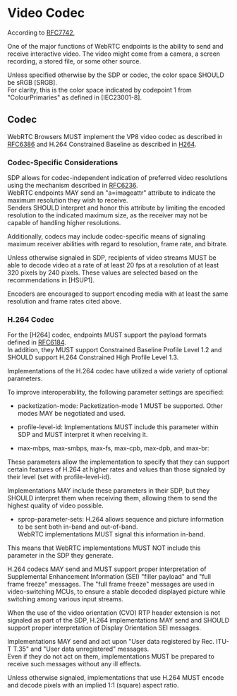 # Video Codec

According to [RFC7742](https://tools.ietf.org/html/rfc7742),

One of the major functions of WebRTC endpoints is the ability to send and receive interactive video.  The video might come from a camera, a screen recording, a stored file, or some other source.  
   
Unless specified otherwise by the SDP or codec, the color space SHOULD be sRGB [SRGB].  
For clarity, this is the color space indicated by codepoint 1 from "ColourPrimaries" as defined in [IEC23001-8].

## Codec

  WebRTC Browsers MUST implement the VP8 video codec as described in [RFC6386](https://tools.ietf.org/html/rfc6386) and H.264 Constrained Baseline as described in [H264](http://www.itu.int/rec/T-REC-H.264>).
  
### Codec-Specific Considerations

SDP allows for codec-independent indication of preferred video resolutions using the mechanism described in [RFC6236](https://tools.ietf.org/html/rfc6236).  
WebRTC endpoints MAY send an "a=imageattr" attribute to indicate the maximum resolution they wish to receive.  
Senders SHOULD interpret and honor this attribute by limiting the encoded resolution to the indicated  maximum size, as the receiver may not be capable of handling higher
resolutions.

Additionally, codecs may include codec-specific means of signaling maximum receiver abilities with regard to resolution, frame rate, and
bitrate.    

Unless otherwise signaled in SDP, recipients of video streams MUST be  able to decode video at a rate of at least 20 fps at a resolution of
at least 320 pixels by 240 pixels.  These values are selected based  on the recommendations in [HSUP1].

Encoders are encouraged to support encoding media with at least the  same resolution and frame rates cited above.


### H.264 Codec

For the [H264] codec, endpoints MUST support the payload formats defined in [RFC6184](https://tools.ietf.org/html/rfc6184).  
In addition, they MUST support Constrained Baseline Profile Level 1.2 and SHOULD support H.264 Constrained High Profile Level 1.3.

Implementations of the H.264 codec have utilized a wide variety of optional parameters.  

To improve interoperability, the following  parameter settings are specified:

* packetization-mode:  Packetization-mode 1 MUST be supported.  Other modes MAY be negotiated and used.

* profile-level-id:  Implementations MUST include this parameter within SDP and MUST interpret it when receiving it.

* max-mbps, max-smbps, max-fs, max-cpb, max-dpb, and max-br:

These parameters allow the implementation to specify that they can support certain features of H.264 at higher rates and values 
than those signaled by their level (set with profile-level-id).

Implementations MAY include these parameters in their SDP, but they SHOULD interpret them when receiving them, allowing them to send the highest quality of video possible.

* sprop-parameter-sets:  H.264 allows sequence and picture information to be sent both in-band and out-of-band.  
WebRTC implementations  MUST signal this information in-band.  

This means that WebRTC implementations MUST NOT include this parameter in the SDP they  generate.

H.264 codecs MAY send and MUST support proper interpretation of  Supplemental Enhancement Information (SEI) "filler payload" and "full frame freeze" messages.  The "full frame freeze" messages are used in  video-switching MCUs, to ensure a stable decoded displayed picture while switching among various input streams.

When the use of the video orientation (CVO) RTP header extension is not signaled as part of the SDP, H.264 implementations MAY send and SHOULD support proper interpretation of Display Orientation SEI  messages.

Implementations MAY send and act upon "User data registered by Rec. ITU-T T.35" and "User data unregistered" messages.  
Even if they do  not act on them, implementations MUST be prepared to receive such  messages without any ill effects.

Unless otherwise signaled, implementations that use H.264 MUST encode and decode pixels with an implied 1:1 (square) aspect ratio.
